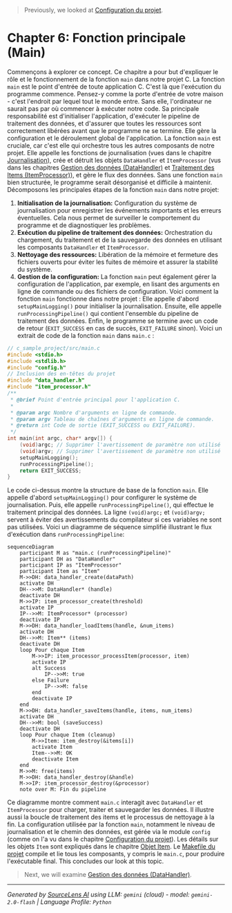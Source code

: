 > Previously, we looked at [Configuration du projet](01_configuration-du-projet.md).

# Chapter 6: Fonction principale (Main)
Commençons à explorer ce concept. Ce chapitre a pour but d'expliquer le rôle et le fonctionnement de la fonction `main` dans notre projet C.
La fonction `main` est le point d'entrée de toute application C. C'est là que l'exécution du programme commence. Pensez-y comme la porte d'entrée de votre maison - c'est l'endroit par lequel tout le monde entre. Sans elle, l'ordinateur ne saurait pas par où commencer à exécuter notre code. Sa principale responsabilité est d'initialiser l'application, d'exécuter le pipeline de traitement des données, et d'assurer que toutes les ressources sont correctement libérées avant que le programme ne se termine. Elle gère la configuration et le déroulement global de l'application.
La fonction `main` est cruciale, car c'est elle qui orchestre tous les autres composants de notre projet. Elle appelle les fonctions de journalisation (vues dans le chapitre [Journalisation](02_journalisation.md)), crée et détruit les objets `DataHandler` et `ItemProcessor` (vus dans les chapitres [Gestion des données (DataHandler)](04_gestion-des-données-datahandler.md) et [Traitement des Items (ItemProcessor)](05_traitement-des-items-itemprocessor.md)), et gère le flux des données. Sans une fonction `main` bien structurée, le programme serait désorganisé et difficile à maintenir.
Décomposons les principales étapes de la fonction `main` dans notre projet:
1.  **Initialisation de la journalisation:** Configuration du système de journalisation pour enregistrer les événements importants et les erreurs éventuelles. Cela nous permet de surveiller le comportement du programme et de diagnostiquer les problèmes.
2.  **Exécution du pipeline de traitement des données:** Orchestration du chargement, du traitement et de la sauvegarde des données en utilisant les composants `DataHandler` et `ItemProcessor`.
3.  **Nettoyage des ressources:** Libération de la mémoire et fermeture des fichiers ouverts pour éviter les fuites de mémoire et assurer la stabilité du système.
4.  **Gestion de la configuration:** La fonction `main` peut également gérer la configuration de l'application, par exemple, en lisant des arguments en ligne de commande ou des fichiers de configuration.
Voici comment la fonction `main` fonctionne dans notre projet :
Elle appelle d'abord `setupMainLogging()` pour initialiser la journalisation. Ensuite, elle appelle `runProcessingPipeline()` qui contient l'ensemble du pipeline de traitement des données. Enfin, le programme se termine avec un code de retour (`EXIT_SUCCESS` en cas de succès, `EXIT_FAILURE` sinon).
Voici un extrait de code de la fonction `main` dans `main.c` :
```c
// c_sample_project/src/main.c
#include <stdio.h>
#include <stdlib.h>
#include "config.h"
// Inclusion des en-têtes du projet
#include "data_handler.h"
#include "item_processor.h"
/**
 * @brief Point d'entrée principal pour l'application C.
 *
 * @param argc Nombre d'arguments en ligne de commande.
 * @param argv Tableau de chaînes d'arguments en ligne de commande.
 * @return int Code de sortie (EXIT_SUCCESS ou EXIT_FAILURE).
 */
int main(int argc, char* argv[]) {
    (void)argc; // Supprimer l'avertissement de paramètre non utilisé
    (void)argv; // Supprimer l'avertissement de paramètre non utilisé
    setupMainLogging();
    runProcessingPipeline();
    return EXIT_SUCCESS;
}
```
Le code ci-dessus montre la structure de base de la fonction `main`.  Elle appelle d'abord `setupMainLogging()` pour configurer le système de journalisation. Puis, elle appelle `runProcessingPipeline()`, qui effectue le traitement principal des données. La ligne `(void)argc;` et `(void)argv;` servent à éviter des avertissements du compilateur si ces variables ne sont pas utilisées.
Voici un diagramme de séquence simplifié illustrant le flux d'exécution dans `runProcessingPipeline`:
```mermaid
sequenceDiagram
    participant M as "main.c (runProcessingPipeline)"
    participant DH as "DataHandler"
    participant IP as "ItemProcessor"
    participant Item as "Item"
    M->>DH: data_handler_create(dataPath)
    activate DH
    DH-->>M: DataHandler* (handle)
    deactivate DH
    M->>IP: item_processor_create(threshold)
    activate IP
    IP-->>M: ItemProcessor* (processor)
    deactivate IP
    M->>DH: data_handler_loadItems(handle, &num_items)
    activate DH
    DH-->>M: Item** (items)
    deactivate DH
    loop Pour chaque Item
        M->>IP: item_processor_processItem(processor, item)
        activate IP
        alt Success
            IP-->>M: true
        else Failure
            IP-->>M: false
        end
        deactivate IP
    end
    M->>DH: data_handler_saveItems(handle, items, num_items)
    activate DH
    DH-->>M: bool (saveSuccess)
    deactivate DH
    loop Pour chaque Item (cleanup)
        M->>Item: item_destroy(&items[i])
        activate Item
        Item-->>M: OK
        deactivate Item
    end
    M->>M: free(items)
    M->>DH: data_handler_destroy(&handle)
    M->>IP: item_processor_destroy(&processor)
    note over M: Fin du pipeline
```
Ce diagramme montre comment `main.c` interagit avec `DataHandler` et `ItemProcessor` pour charger, traiter et sauvegarder les données. Il illustre aussi la boucle de traitement des items et le processus de nettoyage à la fin.
La configuration utilisée par la fonction `main`, notamment le niveau de journalisation et le chemin des données, est gérée via le module `config` (comme on l'a vu dans le chapitre [Configuration du projet](01_configuration-du-projet.md)). Les détails sur les objets `Item` sont expliqués dans le chapitre [Objet Item](03_objet-item.md). Le [Makefile du projet](07_makefile-du-projet.md) compile et lie tous les composants, y compris le `main.c`, pour produire l'exécutable final.
This concludes our look at this topic.

> Next, we will examine [Gestion des données (DataHandler)](03_gestion-des-données-datahandler.md).


---

*Generated by [SourceLens AI](https://github.com/openXFlow/sourceLensAI) using LLM: `gemini` (cloud) - model: `gemini-2.0-flash` | Language Profile: `Python`*
